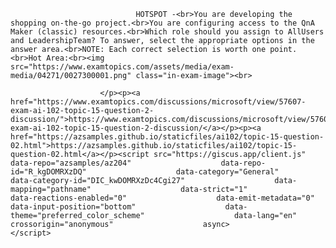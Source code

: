 <p class="card-text">
							
								HOTSPOT -<br>You are developing the shopping on-the-go project.<br>You are configuring access to the QnA Maker (classic) resources.<br>Which role should you assign to AllUsers and LeadershipTeam? To answer, select the appropriate options in the answer area.<br>NOTE: Each correct selection is worth one point.<br>Hot Area:<br><img src="https://www.examtopics.com/assets/media/exam-media/04271/0027300001.png" class="in-exam-image"><br>
							
						</p><p><a href="https://www.examtopics.com/discussions/microsoft/view/57607-exam-ai-102-topic-15-question-2-discussion/">https://www.examtopics.com/discussions/microsoft/view/57607-exam-ai-102-topic-15-question-2-discussion/</a></p><p><a href="https://azsamples.github.io/staticfiles/ai102/topic-15-question-02.html">https://azsamples.github.io/staticfiles/ai102/topic-15-question-02.html</a></p><script src="https://giscus.app/client.js"                    data-repo="azsamples/az204"                    data-repo-id="R_kgDOMRXzDQ"                    data-category="General"                    data-category-id="DIC_kwDOMRXzDc4Cgi27"                    data-mapping="pathname"                    data-strict="1"                    data-reactions-enabled="0"                    data-emit-metadata="0"                    data-input-position="bottom"                    data-theme="preferred_color_scheme"                    data-lang="en"                    crossorigin="anonymous"                    async>                    </script>